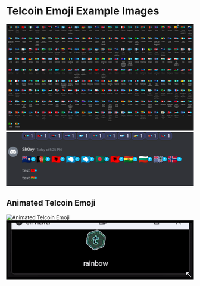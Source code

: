 # Telcoin Emoji Example Images

<p align="center">
  <img src="Examples/Telcoin-Flag-Emoji-Pack.png" alt="Telcoin Flag Emoji Pack"/>
  <img src="Examples/Emoji-Size-Examples.png" alt="Emoji Size Examples"/>
</p>

## Animated Telcoin Emoji

![Animated Telcoin Emoji](Readme/Animated-Telcoin-Emoji-50-Variants.gif)
![Rainbow Emoji](Examples/rainbow-emoji.gif)
